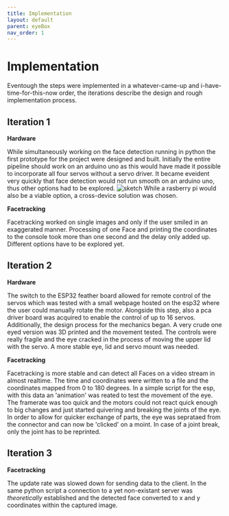 ```yaml
---
title: Implementation
layout: default
parent: eyeBox
nav_order: 1
---
```



# Implementation

Eventough the steps were implemented in a whatever-came-up and i-have-time-for-this-now order, the iterations describe the design and rough implementation process. 

## Iteration 1
**Hardware**

While simultaneously working on the face detection running in python the first prototype for the project were designed and built. Initially the entire pipeline should work on an arduino uno as this would have made it possible to incorporate all four servos without a servo driver. It became eveident very quickly that face detection would not run smooth on an arduino uno, thus other options had to be explored.
![sketch](assets/first_sketch_medium.png)
While a rasberry pi would also be a viable option, a cross-device solution was chosen. 

**Facetracking**

Facetracking worked on single images and only if the user smiled in an exaggerated manner. Processing of one Face and printing the coordinates to the console took more than one second and the delay only added up. Different options have to be explored yet.

## Iteration 2
**Hardware**

The switch to the ESP32 feather board allowed for remote control of the servos which was tested with a small webpage hosted on the esp32 where the user could manually rotate the motor. Alongside this step, also a pca driver board was acquired to enable the control of up to 16 servos. Additionally, the design process for the mechanics began. A very crude one eyed version was 3D printed and the movement tested. The controls were really fragile and the eye cracked in the process of moving the upper lid with the servo. A more stable eye, lid and servo mount was needed.

**Facetracking**

Facetracking is more stable and can detect all Faces on a video stream in almost realtime. The time and coordinates were written to a file and the coordinates mapped from 0 to 180 degrees. In a simple script for the esp, with this data an 'animation' was reated to test the movement of the eye. The framerate was too quick and the motors could not react quick enough to big changes and just started quivering and breaking the joints of the eye. In order to allow for quicker exchange of parts, the eye was seprataed from the connector and can now be 'clicked' on a moint. In case of a joint break, only the joint has to be reprinted. 

## Iteration 3

**Facetracking**

The update rate was slowed down for sending data to the client. In the same python script a connection to a yet non-existant server was *theoretically* established and the detected face converted to x and y coordinates within the captured image.
